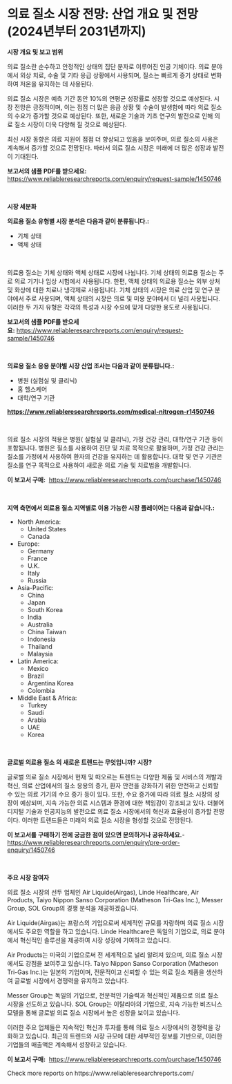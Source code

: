 <p><h1>의료 질소 시장 전망: 산업 개요 및 전망 (2024년부터 2031년까지)</h1></p><p><strong>시장 개요 및 보고 범위</strong></p>
<p><p>의료 질소란 순수하고 안정적인 상태의 집단 분자로 이루어진 인공 기체이다. 의료 분야에서 외상 치료, 수술 및 기타 응급 상황에서 사용되며, 질소는 빠르게 증기 상태로 변화하여 저온을 유지하는 데 사용된다.</p><p>의료 질소 시장은 예측 기간 동안 10%의 연평균 성장률로 성장할 것으로 예상된다. 시장 전망은 긍정적이며, 이는 점점 더 많은 응급 상황 및 수술이 발생함에 따라 의료 질소의 수요가 증가할 것으로 예상된다. 또한, 새로운 기술과 기초 연구의 발전으로 인해 의료 질소 시장이 더욱 다양해 질 것으로 예상된다.</p><p>최신 시장 동향은 의료 지원이 점점 더 향상되고 있음을 보여주며, 의료 질소의 사용은 계속해서 증가할 것으로 전망된다. 따라서 의료 질소 시장은 미래에 더 많은 성장과 발전이 기대된다.</p></p>
<p><strong>보고서의 샘플 PDF를 받으세요:</strong> <a href="https://www.reliableresearchreports.com/enquiry/request-sample/1450746">https://www.reliableresearchreports.com/enquiry/request-sample/1450746</a></p>
<p>&nbsp;</p>
<p><strong>시장 세분화</strong></p>
<p><strong>의료용 질소 유형별 시장 분석은 다음과 같이 분류됩니다.:</strong></p>
<p><ul><li>기체 상태</li><li>액체 상태</li></ul></p>
<p>&nbsp;</p>
<p><p>의료용 질소는 기체 상태와 액체 상태로 시장에 나뉩니다. 기체 상태의 의료용 질소는 주로 의료 기기나 임상 시험에서 사용됩니다. 한편, 액체 상태의 의료용 질소는 외부 상처 및 화상에 대한 치료나 냉각제로 사용됩니다. 기체 상태의 시장은 의료 산업 및 연구 분야에서 주로 사용되며, 액체 상태의 시장은 의료 및 미용 분야에서 더 널리 사용됩니다. 이러한 두 가지 유형은 각각의 특성과 시장 수요에 맞게 다양한 용도로 사용됩니다.</p></p>
<p><strong>보고서의 샘플 PDF를 받으세요:</strong>&nbsp;<a href="https://www.reliableresearchreports.com/enquiry/request-sample/1450746">https://www.reliableresearchreports.com/enquiry/request-sample/1450746</a></p>
<p>&nbsp;</p>
<p><strong> 의료용 질소 응용 분야별 시장 산업 조사는 다음과 같이 분류됩니다.:</strong></p>
<p><ul><li>병원 (실험실 및 클리닉)</li><li>홈 헬스케어</li><li>대학/연구 기관</li></ul></p>
<p><strong><a href="https://www.reliableresearchreports.com/medical-nitrogen-r1450746">https://www.reliableresearchreports.com/medical-nitrogen-r1450746</a></strong></p>
<p>&nbsp;</p>
<p><p>의료 질소 시장의 적용은 병원( 실험실 및 클리닉), 가정 건강 관리, 대학/연구 기관 등이 포함됩니다. 병원은 질소를 사용하여 진단 및 치료 목적으로 활용하며, 가정 건강 관리는 질소를 가정에서 사용하여 환자의 건강을 유지하는 데 활용합니다. 대학 및 연구 기관은 질소를 연구 목적으로 사용하여 새로운 의료 기술 및 치료법을 개발합니다.</p></p>
<p><strong>이 보고서 구매:</strong>&nbsp; <a href="https://www.reliableresearchreports.com/purchase/1450746">https://www.reliableresearchreports.com/purchase/1450746</a></p>
<p>&nbsp;</p>
<p><strong>지역 측면에서 의료용 질소 지역별로 이용 가능한 시장 플레이어는 다음과 같습니다.:</strong></p>
<p><ul>
    <li>
        North America:
        <ul>
            <li>United States</li>
            <li>Canada</li>
        </ul>
    </li>
    <li>
        Europe:
        <ul>
            <li>Germany</li>
            <li>France</li>
            <li>U.K.</li>
            <li>Italy</li>
            <li>Russia</li>
        </ul>
    </li>
    <li>
        Asia-Pacific:
        <ul>
            <li>China</li>
            <li>Japan</li>
            <li>South Korea</li>
            <li>India</li>
            <li>Australia</li>
            <li>China Taiwan</li>
            <li>Indonesia</li>
            <li>Thailand</li>
            <li>Malaysia</li>
        </ul>
    </li>
    <li>
        Latin America:
        <ul>
            <li>Mexico</li>
            <li>Brazil</li>
            <li>Argentina Korea</li>
            <li>Colombia</li>
        </ul>
    </li>
    <li>
        Middle East & Africa:
        <ul>
            <li>Turkey</li>
            <li>Saudi</li>
            <li>Arabia</li>
            <li>UAE</li>
            <li>Korea</li>
        </ul>
    </li>
    </ul></p>
<p>&nbsp;</p>
<p><strong>글로벌 의료용 질소 의 새로운 트렌드는 무엇입니까? 시장?</strong></p>
<p><p>글로벌 의료 질소 시장에서 현재 및 떠오르는 트렌드는 다양한 제품 및 서비스의 개발과 혁신, 의료 산업에서의 질소 응용의 증가, 환자 안전을 강화하기 위한 안전하고 신뢰할 수 있는 의료 기기의 수요 증가 등이 있다. 또한, 수요 증가에 따라 의료 질소 시장의 성장이 예상되며, 지속 가능한 의료 시스템과 환경에 대한 책임감이 강조되고 있다. 더불어 디지털 기술과 인공지능의 발전으로 의료 질소 시장에서의 혁신과 효율성이 증가할 전망이다. 이러한 트렌드들은 미래의 의료 질소 시장을 형성할 것으로 전망된다.</p></p>
<p><strong>이 보고서를 구매하기 전에 궁금한 점이 있으면 문의하거나 공유하세요.</strong>- <a href="https://www.reliableresearchreports.com/enquiry/pre-order-enquiry/1450746">https://www.reliableresearchreports.com/enquiry/pre-order-enquiry/1450746</a></p>
<p>&nbsp;</p>
<p><strong>주요 시장 참여자</strong></p>
<p><p>의료 질소 시장의 선두 업체인 Air Liquide(Airgas), Linde Healthcare, Air Products, Taiyo Nippon Sanso Corporation (Matheson Tri-Gas Inc.), Messer Group, SOL Group의 경쟁 분석을 제공하겠습니다.</p><p>Air Liquide(Airgas)는 프랑스의 기업으로써 세계적인 규모를 자랑하며 의료 질소 시장에서도 주요한 역할을 하고 있습니다. Linde Healthcare은 독일의 기업으로, 의료 분야에서 혁신적인 솔루션을 제공하여 시장 성장에 기여하고 있습니다.</p><p>Air Products는 미국의 기업으로써 전 세계적으로 널리 알려져 있으며, 의료 질소 시장에서도 강점을 보여주고 있습니다. Taiyo Nippon Sanso Corporation (Matheson Tri-Gas Inc.)는 일본의 기업이며, 전문적이고 신뢰할 수 있는 의료 질소 제품을 생산하여 글로벌 시장에서 경쟁력을 유지하고 있습니다.</p><p>Messer Group는 독일의 기업으로, 전문적인 기술력과 혁신적인 제품으로 의료 질소 시장을 선도하고 있습니다. SOL Group는 이탈리아의 기업으로, 지속 가능한 비즈니스 모델을 통해 글로벌 의료 질소 시장에서 높은 성장을 보이고 있습니다.</p><p>이러한 주요 업체들은 지속적인 혁신과 투자를 통해 의료 질소 시장에서의 경쟁력을 강화하고 있습니다. 최근의 트렌드와 시장 규모에 대한 세부적인 정보를 기반으로, 이러한 기업들의 매출액은 계속해서 성장하고 있습니다.</p></p>
<p><strong>이 보고서 구매:</strong>&nbsp;&nbsp;<a href="https://www.reliableresearchreports.com/purchase/1450746">https://www.reliableresearchreports.com/purchase/1450746</a></p>
<p>Check more reports on https://www.reliableresearchreports.com/</p>